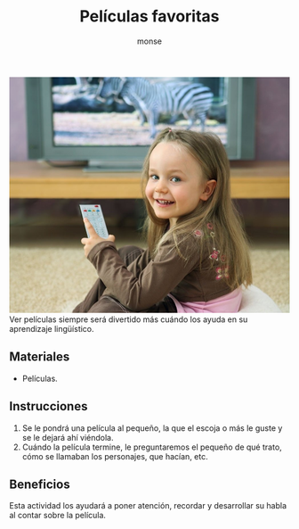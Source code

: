 ﻿---
layout: post
title:  "Películas favoritas"
tags: [linguistica]
categories: [infantes, actividad]
author: monse
image: /assets/posts/2020-07-21-peliculas.jpeg
hidden: true
---
![Actividad de películas](/assets/posts/2020-07-21-peliculas.jpeg)<br/>
Ver películas siempre será divertido más cuándo los ayuda en su aprendizaje lingüístico.

## Materiales 
- Películas. 

## Instrucciones
1. Se le pondrá una película al pequeño, la que el escoja o más le guste y se le dejará ahí viéndola.
2. Cuándo la película termine, le preguntaremos el pequeño de qué trato, cómo se llamaban los personajes, que hacían, etc. 

## Beneficios
Esta actividad los ayudará a poner atención, recordar y desarrollar su habla al contar sobre la película.